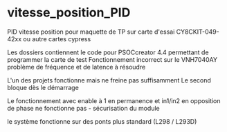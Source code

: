 # vitesse_position_PID
PID vitesse position pour maquette de TP sur carte d'essai CY8CKIT-049-42xx ou autre cartes cypress

Les dossiers contiennent le code pour PSOCcreator 4.4 permettant de programmer la carte de test
Fonctionnement incorrect sur le VNH7040AY problème de fréquence et de latence à résoudre

L'un des projets fonctionne mais ne freine pas suffisamment
Le second bloque dès le démarrage

Le fonctionnement avec enable à 1 en permanence et in1/in2 en opposition de phase ne fonctionne pas - sécurisation du module

le système fonctionne sur des ponts plus standard (L298 / L293D) 
